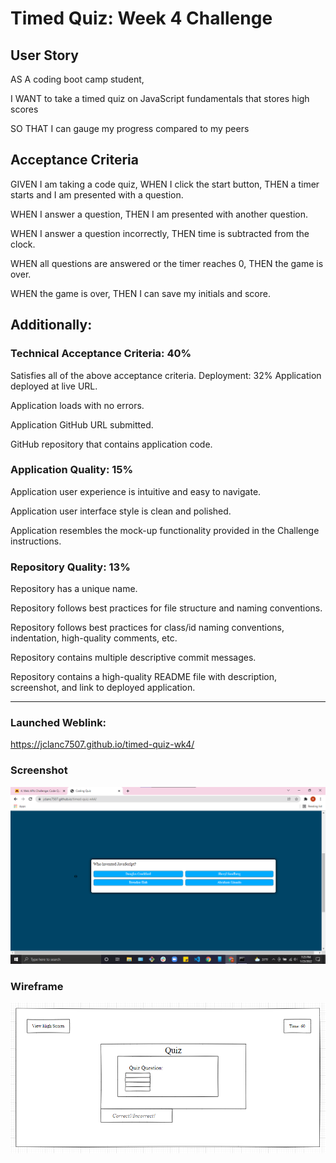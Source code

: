 # Timed Quiz: Week 4 Challenge

## User Story
AS A coding boot camp student,

I WANT to take a timed quiz on JavaScript fundamentals that stores high scores

SO THAT I can gauge my progress compared to my peers

## Acceptance Criteria 
GIVEN I am taking a code quiz,
WHEN I click the start button,
THEN a timer starts and I am presented with a question.

WHEN I answer a question,
THEN I am presented with another question.

WHEN I answer a question incorrectly,
THEN time is subtracted from the clock.

WHEN all questions are answered or the timer reaches 0,
THEN the game is over.

WHEN the game is over,
THEN I can save my initials and score.

## Additionally:

### Technical Acceptance Criteria: 40% 
Satisfies all of the above acceptance criteria.
Deployment: 32%
Application deployed at live URL.

Application loads with no errors.

Application GitHub URL submitted.

GitHub repository that contains application code.

### Application Quality: 15%
Application user experience is intuitive and easy to navigate.

Application user interface style is clean and polished.

Application resembles the mock-up functionality provided in the Challenge instructions.

### Repository Quality: 13%
Repository has a unique name.

Repository follows best practices for file structure and naming conventions.

Repository follows best practices for class/id naming conventions, indentation, high-quality comments, etc.

Repository contains multiple descriptive commit messages.

Repository contains a high-quality README file with description, screenshot, and link to deployed application.

--------------------------------------------

### Launched Weblink:
https://jclanc7507.github.io/timed-quiz-wk4/

### Screenshot
![Screenshot of final product.](./assets/images/Screenshot.png)

### Wireframe
![Wireframe of initial product.](./assets/images/wireframe.png)